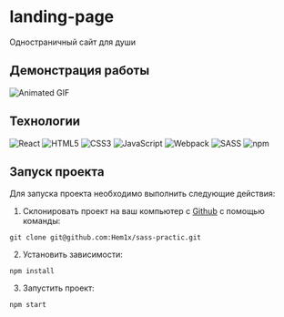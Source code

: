 # landing-page

Одностраничный сайт для души

## Демонстрация работы

![Animated GIF](./demo.gif)

## Технологии

![React](https://img.shields.io/badge/-React-000?logo=react)
![HTML5](https://img.shields.io/badge/-HTML5-000?logo=html5)
![CSS3](https://img.shields.io/badge/-CSS3-000?logo=css3)
![JavaScript](https://img.shields.io/badge/-JavaScript-000?logo=javaScript)
![Webpack](https://img.shields.io/badge/-Webpack-000?logo=webpack)
![SASS](https://img.shields.io/badge/-SASS-000?logo=sass)
![npm](https://img.shields.io/badge/-npm-000?logo=npm)

## Запуск проекта

Для запуска проекта необходимо выполнить следующие действия:

1. Склонировать проект на ваш компьютер с [Github](https://github.com/Hem1x/sass-practic/tree/main/landing-page) с помощью команды:

```
git clone git@github.com:Hem1x/sass-practic.git
```

2. Установить зависимости:

```
npm install
```

3. Запустить проект:

```
npm start
```
